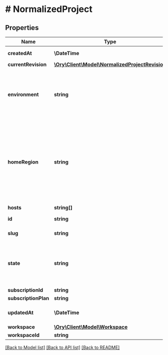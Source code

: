 # # NormalizedProject

## Properties

Name | Type | Description | Notes
------------ | ------------- | ------------- | -------------
**createdAt** | **\DateTime** | The Project&#39;s Creation Date | [readonly]
**currentRevision** | [**\Ory\Client\Model\NormalizedProjectRevision**](NormalizedProjectRevision.md) |  |
**environment** | **string** | The environment of the project. prod Production stage Staging dev Development |
**homeRegion** | **string** | The project&#39;s data home region. eu-central EUCentral asia-northeast AsiaNorthEast us-east USEast us-west USWest us US global Global | [readonly]
**hosts** | **string[]** |  |
**id** | **string** | The project&#39;s ID. | [readonly]
**slug** | **string** | The project&#39;s slug | [readonly]
**state** | **string** | The state of the project. running Running halted Halted deleted Deleted | [readonly]
**subscriptionId** | **string** |  | [optional]
**subscriptionPlan** | **string** |  | [optional]
**updatedAt** | **\DateTime** | Last Time Project was Updated | [readonly]
**workspace** | [**\Ory\Client\Model\Workspace**](Workspace.md) |  | [optional]
**workspaceId** | **string** |  |

[[Back to Model list]](../../README.md#models) [[Back to API list]](../../README.md#endpoints) [[Back to README]](../../README.md)
